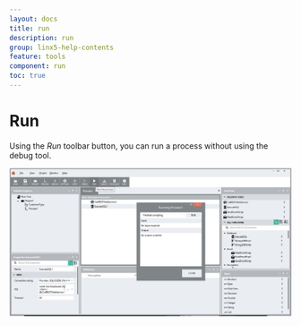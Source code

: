 ```yaml
---
layout: docs
title: run
description: run
group: linx5-help-contents
feature: tools
component: run
toc: true
---
```

Run
===

Using the *Run* toolbar button, you can run a process without using the
debug tool.

![](run-view1.jpg)
